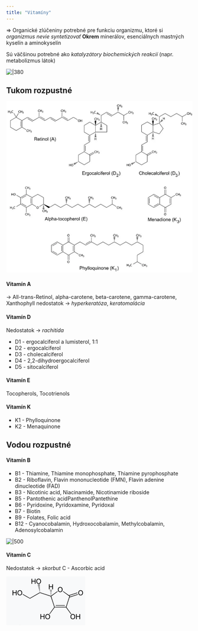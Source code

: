 ```yaml
---
title: "Vitamíny"
---
```


=> Organické zlúčeniny potrebné pre funkciu organizmu, ktoré si *organizmus nevie syntetizovať*
**Okrem** minerálov, esenciálnych mastných kyselín a aminokyselín

Sú väčšinou potrebné ako *katalyzátory biochemických reakcií* (napr. metabolizmus látok)

![|380](attachments/objav-vitamínov.png)

## Tukom rozpustné

![|450](attachments/tukom-rozpustné-vitamíny.png)

#### Vitamín A
-> All-trans-Retinol, alpha-carotene, beta-carotene, gamma-carotene, Xanthophyll
nedostatok -> *hyperkeratóza*, *keratomalácia*

#### Vitamín D
Nedostatok -> *rachitída*
- D1 - ergocalciferol a lumisterol, 1:1
- D2 - ergocalciferol
- D3 - cholecalciferol
- D4 - 2,2-dihydroergocalciferol
- D5 - sitocalciferol

#### Vitamín E
Tocopherols, Tocotrienols

#### Vitamín K
- K1 - Phylloquinone
- K2 - Menaquinone

## Vodou rozpustné

#### Vitamín B
- B1 - Thiamine, Thiamine monophosphate, Thiamine pyrophosphate
- B2 - Riboflavin, Flavin mononucleotide (FMN), Flavin adenine dinucleotide (FAD)
- B3 - Nicotinic acid, Niacinamide, Nicotinamide riboside
- B5 - Pantothenic acidPanthenolPantethine
- B6 - Pyridoxine, Pyridoxamine, Pyridoxal
- B7 - Biotin
- B9 - Folates, Folic acid
- B12 - Cyanocobalamin, Hydroxocobalamin, Methylcobalamin, Adenosylcobalamin

![|500](attachments/vitamíny-b.png)

#### Vitamín C
Nedostatok -> *skorbut*
C - Ascorbic acid

![Kyselina askorbová](attachments/vitamín-C-kyselina-askorbová.png)
